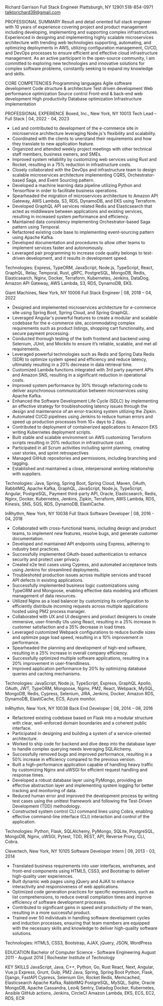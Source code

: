 Richard Garrison
Full Stack Engineer
Plattsburgh, NY 12901
518-854-0971
talktorichard39@gmail.com

PROFESSIONAL SUMMARY
Result and detail oriented full stack engineer with 10 years of experience covering project and product management including developing, implementing and supporting complex infrastructures. Experienced in designing and implementing highly scalable microservices architecture with trending web technologies supporting, automating, and optimizing deployments in AWS, utilizing configuration management, CI/CD, and DevOps processes to ensure efficient and effective cloud infrastructure management. As an active participant in the open-source community, I am committed to exploring new technologies and innovative solutions for complex software problems, constantly seeking to expand my knowledge and skills.

CORE COMPETENCIES
Programming languages
Agile software development
Code structure & architecture
Test driven development
Web performance optimization
Source control
Front-end & back-end web development
High productivity
Database optimization
Infrastructure implementation

PROFESSIONAL EXPERIENCE
Boxed, Inc., New York, NY 10013
Tech Lead – Full Stack | 04, 2022 - 04, 2023

- Led and contributed to development of the e-commerce site in microservice architecture leveraging Node.js's flexibility and scalability.
- Coordinated with the clients to unerstand their requirements and how they translate to new application feature.
- Organized and attended weekly project meetings with other technical staff members, business owners, and SMEs.
- Improved system reliability by customizing web services using Rust and Rocket, resulting in a 75% reduction in infrastructure costs.
- Closely collaborated with the DevOps and infrastructure team to design scalable microservices architecture implementing CQRS, Orchestrator-based Saga, and Event Sourcing pattern.
- Developed a machine learning data pipeline utilizing Python and Tensorflow in order to facilitate business operations.
- Spearheaded the migration of microservices architecture to Amazon API Gateway, AWS Lambda, S3, RDS, DynamoDB, and EKS using Terraform.
- Developed GraphQL API services related Redis and Elasticsearch that acted as middleware between applications and existing services, resulting in increased system performance and efficiency.
- Maintained data consistency implementing Orchestrator-based Saga pattern using Temporal.
- Refactored existing code base to implementing event-sourcing pattern using Apache Kafka.
- Developed documentation and procedures to allow other teams to implement services faster and autonomously.
- Leveraged pair programming to increase code quality belongs to test-driven development, and it results in development speed.

Technologies: Express, TypeORM, JavaScript, Node.js, TypeScript, React, GraphQL, Relay, Temporal, Rust, gRPC, PostgreSQL, MongoDB, Redis, Elasticsearch, Nginx, Docker, Terraform, Kubernetes, Jenkins, DataDog, Amazon API Gateway, AWS Lambda, S3, RDS, DynamoDB, EKS.

Giant Machines, New York, NY 10006
Full Stack Engineer | 08, 2018 – 04, 2022

- Designed and implemented microservices architecture for e-commerce site using Spring Boot, Spring Cloud, and Spring GraphQL.
- Leveraged Angular's powerful features to create a modular and scalable codebase for the e-commerce site, accommodating complex requirements such as product listings, shopping cart functionality, and secure payment processing.
- Conducted thorough testing of the both frontend and backend using Selenium, JUnit, and Mockito to ensure it’s reliable, scalable, and met all requirements.
- Leveraged powerful technologies such as Redis and Spring Data Redis (SDR) to optimize system speed and efficiency and reduce latency, ultimately resulting in a 20% decrease in data retrieval time.
- Customized Lambda functions integrated with 3rd party payment APIs and Amazon SNS, resulting in a significant reduction in operational costs.
- Improved system performance by 30% through refactoring code to deliver asynchronous communication between microservices using Apache Kafka.
- Enhanced the Software Development Life Cycle (SDLC) by implementing an effective strategy for troubleshooting latency issues through the design and maintenance of an error-tracking system utilizing the Zipkin.
- Automated CI/CD pipelines using Jenkins to reduce human errors and speed up production processes from 10+ days to 2 days.
- Contributed to deployment of containerized applications to Amazon EKS writing Kubernetes deployment scripts.
- Built stable and scalable environment on AWS customizing Terraform scripts resulting in 20% reduction in infrastructure cost.
- Participated in all Scrum activities including sprint planning, creating user stories, and sprint retrospectives
- Managed GitHub repositories and permissions, including branching and tagging.
- Established and maintained a close, interpersonal working relationship with suppliers.

Technologies: Java, Spring, Spring Boot, Spring Cloud, Maven, OAuth, RabbitMQ, Apache Kafka, GraphQL, JavaScript, Node.js, TypeScript, Angular, PostgreSQL, Payment third-party API, Oracle, Elasticsearch, Redis, Nginx, Docker, Kubernetes, Jenkins, Zipkin, Terraform, AWS Lambda, RDS, Kinesis, SNS, SQS, RDS, DynamoDB, ElastiCache.

InRhythm, New York, NY 10038
Full Stack Software Developer | 08, 2016 - 04, 2018

- Collaborated with cross-functional teams, including design and product teams, to implement new features, resolve bugs, and generate customer documentation.
- Developed and maintained API endpoints using Express, adhering to industry best practices.
- Successfully implemented OAuth-based authentication to enhance security and protect user privacy.
- Created e2e test cases using Cypress, and automated acceptance tests using Jenkins for streamlined deployments.
- Troubleshoted production issues across multiple services and traced API defects in existing applications.
- Successfully implemented business logic customizations using TypeORM and Mongoose, enabling effective data modeling and efficient management of data resources.
- Utilized Nginx as a load balancer by customizing its configuration to efficiently distribute incoming requests across multiple applications hosted using PM2 process manager.
- Collaborated with UX and UI designers and product designers to create immersive, user-friendly UIs using React, resulting in a 25% increase in customer satisfaction and a 35% decrease in load times.
- Leveraged customized Webpack configurations to reduce bundle sizes and optimize page load speed, resulting in a 10% improvement in performance.
- Spearheaded the planning and development of high-end software, resulting in a 25% increase in overall company efficiency.
- Successfully optimized multiple software applications, resulting in a 20% improvement in user-friendliness.
- Improved application performance by 20% by optimizing database queries and caching mechanisms.

Technologies: JavaScript, Node.js, TypeScript, Express, GraphQL Apollo, OAuth, JWT, TypeORM, Mongoose, Nginx, PM2, React, Webpack, MySQL, MongoDB, Redis, Cypress, Selenium, JIRA, Jenkins, Docker, Amazon RDS, DynamoDB, ElastiCache, ECS, Azure monitor.

InRhythm, New York, NY 10038
Back End Developer | 08, 2014 – 08, 2016

- Refactored existing codebase based on Flask into a modular structure with clear, well-enforced domain boundaries and a coherent public interface.
- Participated in designing and building a system of a service-oriented architecture.
- Worked to ship code for backend and dive deep into the database layer to handle complex querying needs leveraging SQLAlchemy.
- Successfully removed bugs and improved performance, resulting in a 50% increase in efficiency compared to the previous version.
- Built a high-performance application capable of handling heavy traffic by customizing Nginx and uWSGI for efficient request handling and response times.
- Developed a robust database layer using PyMongo, providing an effective abstraction layer and implementing system logging for better tracking and monitoring of data.
- Reduced human error and improved the development process by writing test cases using the unittest framework and following the Test-Driven Development (TDD) methodology.
- Constructed system control CLI command lines using Cobra, enabling effective command-line interface (CLI) interaction and control of the application.

Technologies: Python, Flask, SQLAlchemy, PyMongo, SQLite, PostgreSQL, MongoDB, Nginx, uWSGI, Pytest, TDD, REST, API, Reverse Proxy, CLI, Cobra.

Clevertech, New York, NY 10105
Software Developer Intern | 09, 2013 - 03, 2014

- Translated business requirements into user interfaces, wireframes, and front-end components using HTML5, CSS3, and Bootstrap to deliver high-quality user experiences.
- Built dynamic web pages using jQuery and AJAX to enhance interactivity and responsiveness of web applications.
- Optimized code generation practices for specific expressions, such as list comprehensions, to reduce overall compilation times and improve efficiency of software development processes.
- Contributed to significant gains in speed and productivity of the team, resulting in a more successful product.
- Trained over 50 individuals in handling software development cycles and induction processes, ensuring that team members are equipped with the necessary skills and knowledge to deliver high-quality software solutions.

Technologies: HTML5, CSS3, Bootstrap, AJAX, jQuery, JSON, WordPress

EDUCATION
Bachelor of Computer Science - Software Engineering
August 2011 - August 2014 | Rochester Institute of Technology

KEY SKILLS
JavaScript, Java, C++, Python, Go, Rust
React, Next, Angular, Vue.js
Express, Grunt, Gulp, PM2
Java, Spring, Spring Boot
Python, Flask, Django, FastAPI
Cypress, Selenium
Gin, Rocket
Redis, Memcached, Elasticsearch
Apache Kafka, RabbitMQ
PostgreSQL, MySQL, Sqlite, Oracle
MongoDB, Apache Cassandra, Leo4j
Sentry, Datadog
Docker, Kubernetes, Ansible
GitHub actions, Jenkins, CircleCI
Amazon Lambda, EKS, ECS, EC2, RDS, ECR
